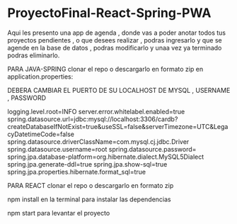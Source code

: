 # ProyectoFinal-React-Spring-PWA

Aqui les presento una app de agenda , donde vas a poder anotar todos tus proyectos pendientes , o que desees realizar , podras ingresarlo y que se agende en la base de datos , podras modificarlo y unaa vez ya terminado podras eliminarlo.

PARA JAVA-SPRING 
clonar el repo o descargarlo en formato zip 
en application.properties:

DEBERA CAMBIAR EL PUERTO DE SU LOCALHOST DE MYSQL , USERNAME , PASSWORD

logging.level.root=INFO
server.error.whitelabel.enabled=true
spring.datasource.url=jdbc:mysql://localhost:3306/cardb?createDatabaseIfNotExist=true&useSSL=false&serverTimezone=UTC&LegacyDatetimeCode=false
spring.datasource.driverClassName=com.mysql.cj.jdbc.Driver
spring.datasource.username=root
spring.datasource.password=
spring.jpa.database-platform=org.hibernate.dialect.MySQL5Dialect
spring.jpa.generate-ddl=true
spring.jpa.show-sql=true
spring.jpa.properties.hibernate.format_sql=true


PARA REACT
clonar el repo o descargarlo en formato zip

npm install en la terminal para instalar las dependencias

npm start para levantar el proyecto 


